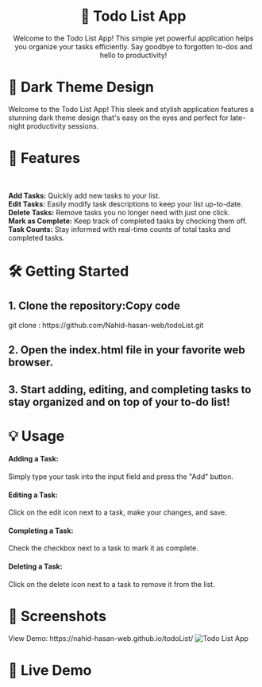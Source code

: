 
<div align="center">
  <h1>📝 Todo List App</h1>
  <p>Welcome to the Todo List App! This simple yet powerful application helps you organize your tasks efficiently. Say goodbye to forgotten to-dos and hello to productivity!</p>
</div>
 <h1> 🌌 Dark Theme Design</h1>
<p>Welcome to the Todo List App! This sleek and stylish application features a stunning dark theme design that's easy on the eyes and perfect for late-night productivity sessions.</p>
 <h1> 🚀 Features </h1> 
 <br>
 <p>
<b>Add Tasks:</b>  Quickly add new tasks to your list. <br>
<b>Edit Tasks:</b>  Easily modify task descriptions to keep your list up-to-date. <br> 
<b>Delete Tasks:</b> Remove tasks you no longer need with just one click. <br>
<b>Mark as Complete:</b>  Keep track of completed tasks by checking them off. <br> 
<b>Task Counts:</b> Stay informed with real-time counts of total tasks and completed tasks. <br>
</p>
<h1> 🛠️ Getting Started</h1>
<h2>1. Clone the repository:Copy code </h2> 
git clone  : https://github.com/Nahid-hasan-web/todoList.git <br>
<h2>2. Open the index.html file in your favorite web browser.</h2>
<h2> 3.  Start adding, editing, and completing tasks to stay organized and on top of your to-do list! </h2>
<h1>💡 Usage </h1>
<h4>Adding a Task: </h4>Simply type your task into the input field and press the "Add" button.
<h4>Editing a Task:</h4> Click on the edit icon next to a task, make your changes, and save.
<h4>Completing a Task:</h4> Check the checkbox next to a task to mark it as complete.
<h4>Deleting a Task:</h4> Click on the delete icon next to a task to remove it from the list.
<h1>📸 Screenshots</h1>
View Demo: https://nahid-hasan-web.github.io/todoList/
<img src="https://i.ibb.co/0Y79zVz/Screenshot-40.png" alt="Todo List App">
<h1>🎥 Live Demo</h1>

